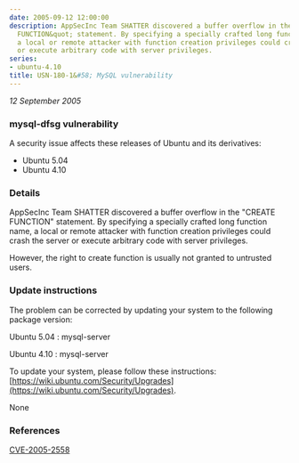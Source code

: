 ```yaml
---
date: 2005-09-12 12:00:00
description: AppSecInc Team SHATTER discovered a buffer overflow in the &quot;CREATE
  FUNCTION&quot; statement. By specifying a specially crafted long function name,
  a local or remote attacker with function creation privileges could crash the server
  or execute arbitrary code with server privileges.
series:
- ubuntu-4.10
title: USN-180-1&#58; MySQL vulnerability
---
```


*12 September 2005*

### mysql-dfsg vulnerability

A security issue affects these releases of Ubuntu and its derivatives:

* Ubuntu 5.04
* Ubuntu 4.10

### Details

AppSecInc Team SHATTER discovered a buffer overflow in the &quot;CREATE FUNCTION&quot; statement. By specifying a specially crafted long function name, a local or remote attacker with function creation privileges could crash the server or execute arbitrary code with server privileges.

However, the right to create function is usually not granted to untrusted users.

### Update instructions

The problem can be corrected by updating your system to the following package version:

Ubuntu 5.04
 : mysql-server 

Ubuntu 4.10
 : mysql-server 

To update your system, please follow these instructions: [https://wiki.ubuntu.com/Security/Upgrades](https://wiki.ubuntu.com/Security/Upgrades).

None

### References

 
 [CVE-2005-2558](http://people.ubuntu.com/~ubuntu-security/cve/CVE-2005-2558)